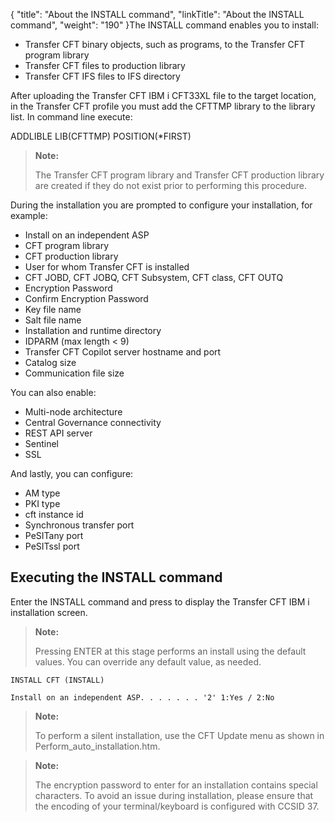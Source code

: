 {
    "title": "About the INSTALL command",
    "linkTitle": "About the INSTALL command",
    "weight": "190"
}The INSTALL command enables you to install:

-   Transfer CFT binary objects, such as programs, to the Transfer CFT program library
-   Transfer CFT files to production library
-   Transfer CFT IFS files to IFS directory

After uploading the Transfer CFT IBM i CFT33XL file to the target location, in the Transfer CFT profile you must add the CFTTMP library to the library list. In command line execute:

ADDLIBLE LIB(CFTTMP) POSITION(\*FIRST)     

> **Note:**
>
> The Transfer CFT program library and Transfer CFT production library are created if they do not exist prior to performing this procedure.

During the installation you are prompted to configure your installation, for example:

-   Install on an independent ASP
-   CFT program library
-   CFT production library
-   User for whom Transfer CFT is installed
-   CFT JOBD, CFT JOBQ, CFT Subsystem, CFT class, CFT OUTQ
-   Encryption Password
-   Confirm Encryption Password
-   Key file name
-   Salt file name
-   Installation and runtime directory
-   IDPARM (max length &lt; 9)
-   Transfer CFT Copilot server hostname and port
-   Catalog size
-   Communication file size

You can also enable:

-   Multi-node architecture
-   Central Governance connectivity
-   REST API server
-   Sentinel
-   SSL

And lastly, you can configure:

-   AM type
-   PKI type
-   cft instance id
-   Synchronous transfer port
-   PeSITany port
-   PeSITssl port

## Executing the INSTALL command 

Enter the INSTALL command and press to display the Transfer CFT IBM i installation screen.

> **Note:**
>
> Pressing ENTER at this stage performs an install using the default values. You can override any default value, as needed.



    INSTALL CFT (INSTALL)
     
    Install on an independent ASP. . . . . . . '2' 1:Yes / 2:No

> **Note:**
>
> To perform a silent installation, use the CFT Update menu as shown in Perform\_auto\_installation.htm.

> **Note:**
>
> The encryption password to enter for an installation contains special characters. To avoid an issue during installation, please ensure that the encoding of your terminal/keyboard is configured with CCSID 37.
